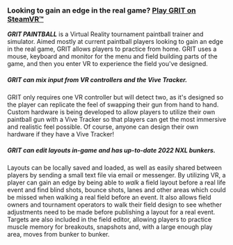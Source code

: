 ### Looking to gain an edge in the real game? [Play GRIT on SteamVR&trade;](https://store.steampowered.com/app/1323610/Grit_Paintball/)

***GRIT PAINTBALL*** is a Virtual Reality tournament paintball trainer and
simulator. Aimed mostly at current paintball players looking to gain an edge in
the real game, GRIT allows players to practice from home. GRIT uses a mouse,
keyboard and monitor for the menu and field building parts of the game, and
then you enter VR to experience the field you've designed.

##### GRIT can mix input from VR controllers and the Vive Tracker.

GRIT only requires one VR controller but will detect two, as it's designed
so the player can replicate the feel of swapping their gun from hand to hand.
Custom hardware is being developed to allow players to utilize their own
paintball gun with a Vive Tracker so that players can get the most immersive
and realistic feel possible. Of course, anyone can design their own hardware if
they have a Vive Tracker!

##### GRIT can edit layouts in-game and has up-to-date 2022 NXL bunkers.

Layouts can be locally saved and loaded, as well as easily shared between
players by sending a small text file via email or messenger. By utilizing VR, a
player can gain an edge by being able to *walk* a field layout before a real
life event and find blind shots, bounce shots, lanes and other areas which
could be missed when walking a real field before an event. It also allows field
owners and tournament operators to walk their field design to see whether
adjustments need to be made before publishing a layout for a real event.
Targets are also included in the field editor, allowing players to practice
muscle memory for breakouts, snapshots and, with a large enough play area,
moves from bunker to bunker.
